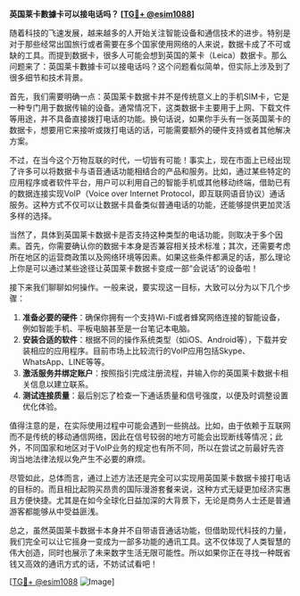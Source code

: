 **英国莱卡數據卡可以接电话吗？ [[TG💪+ @esim1088](https://t.me/s/esim1088)]**

随着科技的飞速发展，越来越多的人开始关注智能设备和通信技术的进步。特别是对于那些经常出国旅行或者需要在多个国家使用网络的人来说，数据卡成了不可或缺的工具。而提到数据卡，很多人可能会想到英国的莱卡（Leica）数据卡。那么问题来了：英国莱卡數據卡可以接电话吗？这个问题看似简单，但实际上涉及到了很多细节和技术背景。

首先，我们需要明确一点：英国莱卡数据卡并不是传统意义上的手机SIM卡，它是一种专门用于数据传输的设备。通常情况下，这类数据卡主要用于上网、下载文件等用途，并不具备直接拨打电话的功能。换句话说，如果你手头有一张英国莱卡的数据卡，想要用它来接听或拨打电话的话，可能需要额外的硬件支持或者其他解决方案。

不过，在当今这个万物互联的时代，一切皆有可能！事实上，现在市面上已经出现了许多可以将数据卡与语音通话功能相结合的产品和服务。比如，通过某些特定的应用程序或者软件平台，用户可以利用自己的智能手机或其他移动终端，借助已有的数据连接实现VoIP（Voice over Internet Protocol，即互联网语音协议）通话服务。这种方式不仅可以让数据卡具备类似普通电话的功能，还能够提供更加灵活多样的选择。

当然了，具体到英国莱卡数据卡是否支持这种类型的电话功能，则取决于多个因素。首先，你需要确认你的数据卡本身是否兼容相关技术标准；其次，还需要考虑所在地区的运营商政策以及网络环境等因素。如果这些条件都满足的话，那么理论上你是可以通过某些途径让英国莱卡数据卡变成一部“会说话”的设备啦！

接下来我们聊聊如何操作。一般来说，要实现这一目标，大致可以分为以下几个步骤：

1. **准备必要的硬件**：确保你拥有一个支持Wi-Fi或者蜂窝网络连接的智能设备，例如智能手机、平板电脑甚至是一台笔记本电脑。
2. **安装合适的软件**：根据不同的操作系统类型（如iOS、Android等），下载并安装相应的应用程序。目前市场上比较流行的VoIP应用包括Skype、WhatsApp、LINE等等。
3. **激活服务并绑定账户**：按照指引完成注册流程，并输入你的英国莱卡数据卡相关信息以建立联系。
4. **测试连接质量**：最后别忘了检查一下通话质量和信号强度，以便及时调整设置优化体验。

值得注意的是，在实际使用过程中可能会遇到一些挑战。比如，由于依赖于互联网而不是传统的移动通信网络，因此在信号较弱的地方可能会出现断线等情况；此外，不同国家和地区对于VoIP业务的规定也有所不同，所以在尝试之前最好先咨询当地法律法规以免产生不必要的麻烦。

尽管如此，总体而言，通过上述方法还是完全可以实现用英国莱卡数据卡接打电话的目标的。而且相比起购买昂贵的国际漫游套餐来说，这种方式无疑更加经济实惠且方便快捷。尤其是在如今全球化日益加深的大背景下，无论是商务人士还是普通游客都能够从中受益匪浅。

总之，虽然英国莱卡数据卡本身并不自带语音通话功能，但借助现代科技的力量，我们完全可以让它摇身一变成为一部多功能的通讯工具。这不仅体现了人类智慧的伟大创造，同时也展示了未来数字生活无限可能性。所以如果你正在寻找一种既省钱又高效的通讯方式的话，不妨试试看吧！

[[TG💪+ @esim1088](https://t.me/s/esim1088) ![Image](https://i.postimg.cc/4NQfJmqS/Snipaste-2025-05-13-00-14-12.png)]